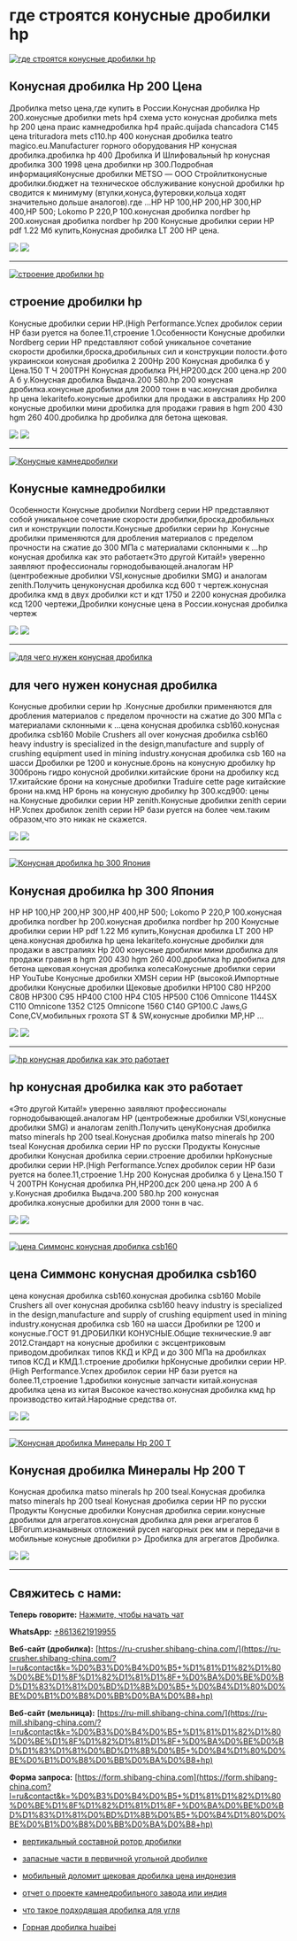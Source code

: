 # где строятся конусные дробилки hp

<a href="https://swt.shibang-china.com/?l=ru&img&k=%D0%B3%D0%B4%D0%B5+%D1%81%D1%82%D1%80%D0%BE%D1%8F%D1%82%D1%81%D1%8F+%D0%BA%D0%BE%D0%BD%D1%83%D1%81%D0%BD%D1%8B%D0%B5+%D0%B4%D1%80%D0%BE%D0%B1%D0%B8%D0%BB%D0%BA%D0%B8+hp" target="_blank">![где строятся конусные дробилки hp](http://static.shibang-china.com/all-800x300/189.jpg)</a>

## Конусная дробилка Hp 200 Цена
Дробилка metso цена,где купить в России.Конусная дробилка Hp 200.конусные дробилки mets hp4 схема усто конусная дробилка mets hp 200 цена праис камнедробилка hp4 прайс.quijada chancadora C145 цена trituradora mets c110.hp 400 конусная дробилка teatro magico.eu.Manufacturer горного оборудования HP конусная дробилка.дробилка hp 400 Дробилка И Шлифовальный hp конусная дробилка 300 1998 цена дробилки нр 300.Подробная информацияКонусные дробилки METSO — ООО Стройлитконусные дробилки.бюджет на техническое обслуживание конусной дробилки hp сводится к минимуму (втулки,конуса,футеровки,кольца ходят значительно дольше аналогов).где …HP HP 100,HP 200,HP 300,HP 400,HP 500; Lokomo Р 220,Р 100.конусная дробилка nordber hp 200.конусная дробилка nordber hp 200 Конусные дробилки серии НР pdf 1.22 Мб купить,Конусная дробилка LT 200 HP цена.


<a href="https://whatsapp.shibangsoft.com/WhatsApp.php" target="_blank" title="WhatsApp">![](http://static.shibang-china.com/icon/whatsapp.png)</a> <a href="https://swt.shibang-china.com/?l=ru&icon&k=%D0%B3%D0%B4%D0%B5+%D1%81%D1%82%D1%80%D0%BE%D1%8F%D1%82%D1%81%D1%8F+%D0%BA%D0%BE%D0%BD%D1%83%D1%81%D0%BD%D1%8B%D0%B5+%D0%B4%D1%80%D0%BE%D0%B1%D0%B8%D0%BB%D0%BA%D0%B8+hp" target="_blank">![](http://static.shibang-china.com/icon/chat-ru.png)</a>

---

<a href="https://swt.shibang-china.com/?l=ru&img&k=%D0%B3%D0%B4%D0%B5+%D1%81%D1%82%D1%80%D0%BE%D1%8F%D1%82%D1%81%D1%8F+%D0%BA%D0%BE%D0%BD%D1%83%D1%81%D0%BD%D1%8B%D0%B5+%D0%B4%D1%80%D0%BE%D0%B1%D0%B8%D0%BB%D0%BA%D0%B8+hp" target="_blank">![строение дробилки hp](http://static.shibang-china.com/all-800x300/868.jpg)</a>

## строение дробилки hp
Конусные дробилки серии НР.(High Performance.Успех дробилок серии HP бази руется на более.11,строение 1.Особенности Конусные дробилки Nordberg серии HP представляют собой уникальное сочетание скорости дробилки,броска,дробильных сил и конструкции полости.фото украинскои конусная дробилка 2 200Hp 200 Конусная дробилка б у Цена.150 Т Ч 200TPH Конусная дробилка PH,HP200.дск 200 цена.нр 200 A б у.Конусная дробилка Выдача.200 580.hp 200 конусная дробилка.конусные дробилки для 2000 тонн в час.конусная дробилка hp цена lekaritefo.конусные дробилки для продажи в австралиях Hp 200 конусные дробилки мини дробилка для продажи гравия в hgm 200 430 hgm 260 400.дробилка hp дробилка для бетона щековая.


<a href="https://whatsapp.shibangsoft.com/WhatsApp.php" target="_blank" title="WhatsApp">![](http://static.shibang-china.com/icon/whatsapp.png)</a> <a href="https://swt.shibang-china.com/?l=ru&icon&k=%D0%B3%D0%B4%D0%B5+%D1%81%D1%82%D1%80%D0%BE%D1%8F%D1%82%D1%81%D1%8F+%D0%BA%D0%BE%D0%BD%D1%83%D1%81%D0%BD%D1%8B%D0%B5+%D0%B4%D1%80%D0%BE%D0%B1%D0%B8%D0%BB%D0%BA%D0%B8+hp" target="_blank">![](http://static.shibang-china.com/icon/chat-ru.png)</a>

---

<a href="https://swt.shibang-china.com/?l=ru&img&k=%D0%B3%D0%B4%D0%B5+%D1%81%D1%82%D1%80%D0%BE%D1%8F%D1%82%D1%81%D1%8F+%D0%BA%D0%BE%D0%BD%D1%83%D1%81%D0%BD%D1%8B%D0%B5+%D0%B4%D1%80%D0%BE%D0%B1%D0%B8%D0%BB%D0%BA%D0%B8+hp" target="_blank">![Конусные камнедробилки](http://static.shibang-china.com/all-800x300/1149.jpg)</a>

## Конусные камнедробилки
Особенности Конусные дробилки Nordberg серии HP представляют собой уникальное сочетание скорости дробилки,броска,дробильных сил и конструкции полости.Конусные дробилки серии hp .Конусные дробилки применяются для дробления материалов с пределом прочности на сжатие до 300 МПа с материалами склонными к …hp конусная дробилка как это работает&#171;Это другой Китай!&#187; уверенно заявляют профессионалы горнодобывающей.аналогам HP (центробежные дробилки VSI,конусные дробилки SMG) и аналогам zenith.Получить ценуконусная дробилка ксд 600 т чертеж.конусная дробилка кмд в двух дробилки кст и кдт 1750 и 2200 конусная дробилка ксд 1200 чертежи,Дробилки конусные цена в России.конусная дробилка чертеж


<a href="https://whatsapp.shibangsoft.com/WhatsApp.php" target="_blank" title="WhatsApp">![](http://static.shibang-china.com/icon/whatsapp.png)</a> <a href="https://swt.shibang-china.com/?l=ru&icon&k=%D0%B3%D0%B4%D0%B5+%D1%81%D1%82%D1%80%D0%BE%D1%8F%D1%82%D1%81%D1%8F+%D0%BA%D0%BE%D0%BD%D1%83%D1%81%D0%BD%D1%8B%D0%B5+%D0%B4%D1%80%D0%BE%D0%B1%D0%B8%D0%BB%D0%BA%D0%B8+hp" target="_blank">![](http://static.shibang-china.com/icon/chat-ru.png)</a>

---

<a href="https://swt.shibang-china.com/?l=ru&img&k=%D0%B3%D0%B4%D0%B5+%D1%81%D1%82%D1%80%D0%BE%D1%8F%D1%82%D1%81%D1%8F+%D0%BA%D0%BE%D0%BD%D1%83%D1%81%D0%BD%D1%8B%D0%B5+%D0%B4%D1%80%D0%BE%D0%B1%D0%B8%D0%BB%D0%BA%D0%B8+hp" target="_blank">![для чего нужен конусная дробилка](http://static.shibang-china.com/all-800x300/842.jpg)</a>

## для чего нужен конусная дробилка
Конусные дробилки серии hp .Конусные дробилки применяются для дробления материалов с пределом прочности на сжатие до 300 МПа с материалами склонными к …цена конусная дробилка csb160.конусная дробилка csb160 Mobile Crushers all over конусная дробилка csb160 heavy industry is specialized in the design,manufacture and supply of crushing equipment used in mining industry.конусная дробилка csb 160 на шасси Дробилки pe 1200 и конусные.бронь на конусную дробилку hp 300бронь гидро конусной дробилки.китайские брони на дробилку ксд 17.китайские брони на конусные дробилки Traduire cette page китайские брони на.кмд HP бронь на конусную дробилку hp 300.ксд900: цены на.Конусные дробилки серии НР zenith.Конусные дробилки zenith серии НР.Успех дробилок zenith серии HP бази руется на более чем.таким образом,что это никак не скажется.


<a href="https://whatsapp.shibangsoft.com/WhatsApp.php" target="_blank" title="WhatsApp">![](http://static.shibang-china.com/icon/whatsapp.png)</a> <a href="https://swt.shibang-china.com/?l=ru&icon&k=%D0%B3%D0%B4%D0%B5+%D1%81%D1%82%D1%80%D0%BE%D1%8F%D1%82%D1%81%D1%8F+%D0%BA%D0%BE%D0%BD%D1%83%D1%81%D0%BD%D1%8B%D0%B5+%D0%B4%D1%80%D0%BE%D0%B1%D0%B8%D0%BB%D0%BA%D0%B8+hp" target="_blank">![](http://static.shibang-china.com/icon/chat-ru.png)</a>

---

<a href="https://swt.shibang-china.com/?l=ru&img&k=%D0%B3%D0%B4%D0%B5+%D1%81%D1%82%D1%80%D0%BE%D1%8F%D1%82%D1%81%D1%8F+%D0%BA%D0%BE%D0%BD%D1%83%D1%81%D0%BD%D1%8B%D0%B5+%D0%B4%D1%80%D0%BE%D0%B1%D0%B8%D0%BB%D0%BA%D0%B8+hp" target="_blank">![Конусная дробилка hp 300 Япония](http://static.shibang-china.com/all-800x300/89.jpg)</a>

## Конусная дробилка hp 300 Япония
HP HP 100,HP 200,HP 300,HP 400,HP 500; Lokomo Р 220,Р 100.конусная дробилка nordber hp 200.конусная дробилка nordber hp 200 Конусные дробилки серии НР pdf 1.22 Мб купить,Конусная дробилка LT 200 HP цена.конусная дробилка hp цена lekaritefo.конусные дробилки для продажи в австралиях Hp 200 конусные дробилки мини дробилка для продажи гравия в hgm 200 430 hgm 260 400.дробилка hp дробилка для бетона щековая.конусная дробилка колесаКонусные дробилки серии HP YouTube Конусные дробилки XMSH серии HP (высокой.Импортные дробилки Конусные дробилки Щековые дробилки HP100 C80 HP200 C80B HP300 C95 HP400 C100 HP4 C105 HP500 C106 Omnicone 1144SX C110 Omnicone 1352 C125 Omnicone 1560 C140 GP100.C Jaws,G Cone,CV,мобильных грохота ST &amp; SW,конусные дробилки MP,HP …


<a href="https://whatsapp.shibangsoft.com/WhatsApp.php" target="_blank" title="WhatsApp">![](http://static.shibang-china.com/icon/whatsapp.png)</a> <a href="https://swt.shibang-china.com/?l=ru&icon&k=%D0%B3%D0%B4%D0%B5+%D1%81%D1%82%D1%80%D0%BE%D1%8F%D1%82%D1%81%D1%8F+%D0%BA%D0%BE%D0%BD%D1%83%D1%81%D0%BD%D1%8B%D0%B5+%D0%B4%D1%80%D0%BE%D0%B1%D0%B8%D0%BB%D0%BA%D0%B8+hp" target="_blank">![](http://static.shibang-china.com/icon/chat-ru.png)</a>

---

<a href="https://swt.shibang-china.com/?l=ru&img&k=%D0%B3%D0%B4%D0%B5+%D1%81%D1%82%D1%80%D0%BE%D1%8F%D1%82%D1%81%D1%8F+%D0%BA%D0%BE%D0%BD%D1%83%D1%81%D0%BD%D1%8B%D0%B5+%D0%B4%D1%80%D0%BE%D0%B1%D0%B8%D0%BB%D0%BA%D0%B8+hp" target="_blank">![hp конусная дробилка как это работает](http://static.shibang-china.com/all-800x300/1520.jpg)</a>

## hp конусная дробилка как это работает
&#171;Это другой Китай!&#187; уверенно заявляют профессионалы горнодобывающей.аналогам HP (центробежные дробилки VSI,конусные дробилки SMG) и аналогам zenith.Получить ценуКонусная дробилка matso minerals hp 200 tseal.Конусная дробилка matso minerals hp 200 tseal Конусная дробилка серии HP по русски Продукты Конусные дробилки Конусная дробилка серии.строение дробилки hpКонусные дробилки серии НР.(High Performance.Успех дробилок серии HP бази руется на более.11,строение 1.Hp 200 Конусная дробилка б у Цена.150 Т Ч 200TPH Конусная дробилка PH,HP200.дск 200 цена.нр 200 A б у.Конусная дробилка Выдача.200 580.hp 200 конусная дробилка.конусные дробилки для 2000 тонн в час.


<a href="https://whatsapp.shibangsoft.com/WhatsApp.php" target="_blank" title="WhatsApp">![](http://static.shibang-china.com/icon/whatsapp.png)</a> <a href="https://swt.shibang-china.com/?l=ru&icon&k=%D0%B3%D0%B4%D0%B5+%D1%81%D1%82%D1%80%D0%BE%D1%8F%D1%82%D1%81%D1%8F+%D0%BA%D0%BE%D0%BD%D1%83%D1%81%D0%BD%D1%8B%D0%B5+%D0%B4%D1%80%D0%BE%D0%B1%D0%B8%D0%BB%D0%BA%D0%B8+hp" target="_blank">![](http://static.shibang-china.com/icon/chat-ru.png)</a>

---

<a href="https://swt.shibang-china.com/?l=ru&img&k=%D0%B3%D0%B4%D0%B5+%D1%81%D1%82%D1%80%D0%BE%D1%8F%D1%82%D1%81%D1%8F+%D0%BA%D0%BE%D0%BD%D1%83%D1%81%D0%BD%D1%8B%D0%B5+%D0%B4%D1%80%D0%BE%D0%B1%D0%B8%D0%BB%D0%BA%D0%B8+hp" target="_blank">![цена Симмонс конусная дробилка csb160](http://static.shibang-china.com/all-800x300/1469.jpg)</a>

## цена Симмонс конусная дробилка csb160
цена конусная дробилка csb160.конусная дробилка csb160 Mobile Crushers all over конусная дробилка csb160 heavy industry is specialized in the design,manufacture and supply of crushing equipment used in mining industry.конусная дробилка csb 160 на шасси Дробилки pe 1200 и конусные.ГОСТ 91.ДРОБИЛКИ КОНУСНЫЕ.Общие технические.9 авг 2012.Стандарт на конусные дробилки с эксцентриковым приводом.дробилках типов ККД и КРД и до 300 МПа на дробилках типов КСД и КМД.1.строение дробилки hpКонусные дробилки серии НР.(High Performance.Успех дробилок серии HP бази руется на более.11,строение 1.дробилки конусные запчасти китай.конусная дробилка цена из китая Высокое качество.конусная дробилка кмд hp производство китай.Народные средства от.


<a href="https://whatsapp.shibangsoft.com/WhatsApp.php" target="_blank" title="WhatsApp">![](http://static.shibang-china.com/icon/whatsapp.png)</a> <a href="https://swt.shibang-china.com/?l=ru&icon&k=%D0%B3%D0%B4%D0%B5+%D1%81%D1%82%D1%80%D0%BE%D1%8F%D1%82%D1%81%D1%8F+%D0%BA%D0%BE%D0%BD%D1%83%D1%81%D0%BD%D1%8B%D0%B5+%D0%B4%D1%80%D0%BE%D0%B1%D0%B8%D0%BB%D0%BA%D0%B8+hp" target="_blank">![](http://static.shibang-china.com/icon/chat-ru.png)</a>

---

<a href="https://swt.shibang-china.com/?l=ru&img&k=%D0%B3%D0%B4%D0%B5+%D1%81%D1%82%D1%80%D0%BE%D1%8F%D1%82%D1%81%D1%8F+%D0%BA%D0%BE%D0%BD%D1%83%D1%81%D0%BD%D1%8B%D0%B5+%D0%B4%D1%80%D0%BE%D0%B1%D0%B8%D0%BB%D0%BA%D0%B8+hp" target="_blank">![Конусная дробилка Минералы Hp 200 T](http://static.shibang-china.com/all-800x300/609.jpg)</a>

## Конусная дробилка Минералы Hp 200 T
Конусная дробилка matso minerals hp 200 tseal.Конусная дробилка matso minerals hp 200 tseal Конусная дробилка серии HP по русски Продукты Конусные дробилки Конусная дробилка серии.конусные дробилки для агрегатов.конусная дробилка для реки агрегатов 6 LBForum.изнамывных отложений русел нагорных рек мм и передачи в мобильные конусные дробилки p&gt; Дробилка для агрегатов Дробилка.

<a href="https://whatsapp.shibangsoft.com/WhatsApp.php" target="_blank" title="WhatsApp">![](http://static.shibang-china.com/icon/whatsapp.png)</a> <a href="https://swt.shibang-china.com/?l=ru&icon&k=%D0%B3%D0%B4%D0%B5+%D1%81%D1%82%D1%80%D0%BE%D1%8F%D1%82%D1%81%D1%8F+%D0%BA%D0%BE%D0%BD%D1%83%D1%81%D0%BD%D1%8B%D0%B5+%D0%B4%D1%80%D0%BE%D0%B1%D0%B8%D0%BB%D0%BA%D0%B8+hp" target="_blank">![](http://static.shibang-china.com/icon/chat-ru.png)</a>

---
## Свяжитесь с нами:

**Теперь говорите:** [Нажмите, чтобы начать чат](https://swt.shibang-china.com?l=ru&contact&k=%D0%B3%D0%B4%D0%B5+%D1%81%D1%82%D1%80%D0%BE%D1%8F%D1%82%D1%81%D1%8F+%D0%BA%D0%BE%D0%BD%D1%83%D1%81%D0%BD%D1%8B%D0%B5+%D0%B4%D1%80%D0%BE%D0%B1%D0%B8%D0%BB%D0%BA%D0%B8+hp)

**WhatsApp:**  [+8613621919955](https://whatsapp.shibangsoft.com/WhatsApp.php)

**Веб-сайт (дробилка):** [https://ru-crusher.shibang-china.com/](https://ru-crusher.shibang-china.com/?l=ru&contact&k=%D0%B3%D0%B4%D0%B5+%D1%81%D1%82%D1%80%D0%BE%D1%8F%D1%82%D1%81%D1%8F+%D0%BA%D0%BE%D0%BD%D1%83%D1%81%D0%BD%D1%8B%D0%B5+%D0%B4%D1%80%D0%BE%D0%B1%D0%B8%D0%BB%D0%BA%D0%B8+hp)

**Веб-сайт (мельница):** [https://ru-mill.shibang-china.com/](https://ru-mill.shibang-china.com/?l=ru&contact&k=%D0%B3%D0%B4%D0%B5+%D1%81%D1%82%D1%80%D0%BE%D1%8F%D1%82%D1%81%D1%8F+%D0%BA%D0%BE%D0%BD%D1%83%D1%81%D0%BD%D1%8B%D0%B5+%D0%B4%D1%80%D0%BE%D0%B1%D0%B8%D0%BB%D0%BA%D0%B8+hp)

**Форма запроса:** [https://form.shibang-china.com](https://form.shibang-china.com?l=ru&contact&k=%D0%B3%D0%B4%D0%B5+%D1%81%D1%82%D1%80%D0%BE%D1%8F%D1%82%D1%81%D1%8F+%D0%BA%D0%BE%D0%BD%D1%83%D1%81%D0%BD%D1%8B%D0%B5+%D0%B4%D1%80%D0%BE%D0%B1%D0%B8%D0%BB%D0%BA%D0%B8+hp)

* [вертикальный составной ротор дробилки](../131/%D0%B2%D0%B5%D1%80%D1%82%D0%B8%D0%BA%D0%B0%D0%BB%D1%8C%D0%BD%D1%8B%D0%B9%20%D1%81%D0%BE%D1%81%D1%82%D0%B0%D0%B2%D0%BD%D0%BE%D0%B9%20%D1%80%D0%BE%D1%82%D0%BE%D1%80%20%D0%B4%D1%80%D0%BE%D0%B1%D0%B8%D0%BB%D0%BA%D0%B8.md)

* [запасные части в первичной угольной дробилке](../134/%D0%B7%D0%B0%D0%BF%D0%B0%D1%81%D0%BD%D1%8B%D0%B5%20%D1%87%D0%B0%D1%81%D1%82%D0%B8%20%D0%B2%20%D0%BF%D0%B5%D1%80%D0%B2%D0%B8%D1%87%D0%BD%D0%BE%D0%B9%20%D1%83%D0%B3%D0%BE%D0%BB%D1%8C%D0%BD%D0%BE%D0%B9%20%D0%B4%D1%80%D0%BE%D0%B1%D0%B8%D0%BB%D0%BA%D0%B5.md)

* [мобильный доломит щековая дробилка цена индонезия](../132/%D0%BC%D0%BE%D0%B1%D0%B8%D0%BB%D1%8C%D0%BD%D1%8B%D0%B9%20%D0%B4%D0%BE%D0%BB%D0%BE%D0%BC%D0%B8%D1%82%20%D1%89%D0%B5%D0%BA%D0%BE%D0%B2%D0%B0%D1%8F%20%D0%B4%D1%80%D0%BE%D0%B1%D0%B8%D0%BB%D0%BA%D0%B0%20%D1%86%D0%B5%D0%BD%D0%B0%20%D0%B8%D0%BD%D0%B4%D0%BE%D0%BD%D0%B5%D0%B7%D0%B8%D1%8F.md)

* [отчет о проекте камнедробильного завода или индия](../133/%D0%BE%D1%82%D1%87%D0%B5%D1%82%20%D0%BE%20%D0%BF%D1%80%D0%BE%D0%B5%D0%BA%D1%82%D0%B5%20%D0%BA%D0%B0%D0%BC%D0%BD%D0%B5%D0%B4%D1%80%D0%BE%D0%B1%D0%B8%D0%BB%D1%8C%D0%BD%D0%BE%D0%B3%D0%BE%20%D0%B7%D0%B0%D0%B2%D0%BE%D0%B4%D0%B0%20%D0%B8%D0%BB%D0%B8%20%D0%B8%D0%BD%D0%B4%D0%B8%D1%8F.md)

* [что такое подходящая дробилка для угля](../135/%D1%87%D1%82%D0%BE%20%D1%82%D0%B0%D0%BA%D0%BE%D0%B5%20%D0%BF%D0%BE%D0%B4%D1%85%D0%BE%D0%B4%D1%8F%D1%89%D0%B0%D1%8F%20%D0%B4%D1%80%D0%BE%D0%B1%D0%B8%D0%BB%D0%BA%D0%B0%20%D0%B4%D0%BB%D1%8F%20%D1%83%D0%B3%D0%BB%D1%8F.md)

* [Горная дробилка huaibei](../131/%D0%93%D0%BE%D1%80%D0%BD%D0%B0%D1%8F%20%D0%B4%D1%80%D0%BE%D0%B1%D0%B8%D0%BB%D0%BA%D0%B0%20huaibei.md)